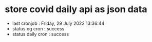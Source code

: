 # store covid daily api as json data

- last cronjob : Friday, 29 July 2022 13:36:44
- status og cron : success
- status daily cron : success
      
      